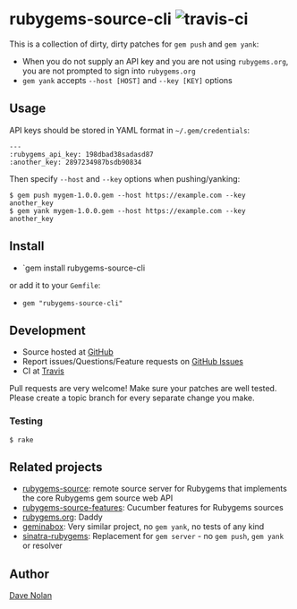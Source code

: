 rubygems-source-cli ![travis-ci](https://secure.travis-ci.org/textgoeshere/rubygems-source-cli.png)
===================

This is a collection of dirty, dirty patches for `gem push` and `gem
yank`:

* When you do not supply an API key and you are not using
  `rubygems.org`, you are not prompted to sign into `rubygems.org`
* `gem yank` accepts `--host [HOST]` and `--key [KEY]` options

Usage
-----

API keys should be stored in YAML format in `~/.gem/credentials`:

    ---
    :rubygems_api_key: 198dbad38sadasd87
    :another_key: 2897234987bsdb90834

Then specify `--host` and `--key` options when pushing/yanking:

    $ gem push mygem-1.0.0.gem --host https://example.com --key
    another_key
    $ gem yank mygem-1.0.0.gem --host https://example.com --key another_key

Install
-------

* `gem install rubygems-source-cli

or add it to your `Gemfile`:

* `gem "rubygems-source-cli"`

Development
-----------

* Source hosted at [GitHub](https://github.com/kapoq/rubygems-source-cli)
* Report issues/Questions/Feature requests on [GitHub Issues](https://github.com/kapoq/rubygems-source-cli)
* CI at [Travis](http://travis-ci.org/#!/textgoeshere/rubygems-source-cli)

Pull requests are very welcome! Make sure your patches are well tested. Please create a topic branch for every separate change
you make.

### Testing ###

    $ rake

Related projects
----------------

* [rubygems-source](https://github.com/kapoq/rubygems-source): 
  remote source server for Rubygems that implements the core Rubygems gem source web API
* [rubygems-source-features](https://github.com/kapoq/rubygems-source-features):
  Cucumber features for Rubygems sources
* [rubygems.org](https://github.com/rubygems/rubygems.org): 
  Daddy
* [geminabox](https://github.com/cwninja/geminabox): 
  Very similar project, no `gem yank`, no tests of any kind
* [sinatra-rubygems](https://github.com/jnewland/sinatra-rubygems): 
  Replacement for `gem server` - no `gem push`, `gem yank` or resolver

Author
------

[Dave Nolan](https://github.com/textgoeshere)
